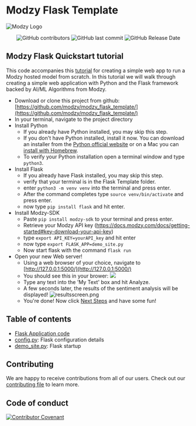 # Modzy Flask Template

![Modzy Logo](https://www.modzy.com/wp-content/uploads/2020/06/MODZY-RGB-POS.png)

<div align="center">

![GitHub contributors](https://img.shields.io/github/contributors/modzy/modzy_flask_template)
![GitHub last commit](https://img.shields.io/github/last-commit/modzy/modzy_flask_template)
![GitHub Release Date](https://img.shields.io/github/issues-raw/modzy/modzy_flask_template)

</div>


## Modzy Flask Quickstart tutorial

This code accompanies this [tutorial](https://docs.modzy.com/docs/modzy-in-a-flask-app-tutorial) for creating a simple web app to run a Modzy hosted model from scratch. In this tutorial we will walk through creating a simple web application with Python and the Flask framework backed by AI/ML Algorithms from Modzy.

- Download or clone this project from github: [https://github.com/modzy/modzy_flask_template/](https://github.com/modzy/modzy_flask_template/)
- In your terminal, navigate to the project directory
- Install Python
    - If you already have Python installed, you may skip this step.
    - If you don't have Python installed, install it now. You can download an installer from the [Python official website](http://python.org/download/) or on a Mac you can [install with Homebrew](https://docs.brew.sh/Homebrew-and-Python). 
    - To verify your Python installation open a terminal window and type `python3`.
- Install Flask 
    - If you already have Flask installed, you may skip this step.
    - verify that your terminal is in the Flask Template folder. 
    - enter `python3 -m venv venv` into the terminal and press enter. 
    - After the command completes type `source venv/bin/activate` and press enter.
    - now type `pip install flask` and hit enter. 
- Install Modzy-SDK
    - Paste `pip install modzy-sdk` to your terminal and press enter. 
    - Retrieve your Modzy API key (https://docs.modzy.com/docs/getting-started#key-download-your-api-key)
    - type `export API_KEY=yourAPI_key` and hit enter
    - now type `export FLASK_APP=demo_site.py`
    - Now start flask with the command `flask run`
- Open your new Web server!
    - Using a web browser of your choice, navigate to [http://127.0.0.1:5000/](http://127.0.0.1:5000/)
    - You should see this in your brower:
    ![](https://files.readme.io/eff62eb-Screen_Shot_2021-10-08_at_7.39.19_AM.png)
    - Type any text into the 'My Text' box and hit Analyze.
    - A few seconds later, the results of the sentiment analysis will be displayed!
    ![resultsscreen.png](https://files.readme.io/939d330-Screen_Shot_2021-10-08_at_7.39.42_AM.png)
    - You're done! Now click [Next Steps](http://127.0.0.1:5000/next) and have some fun!
    

## Table of contents

- [Flask Application code](app)
- [config.py](config.py): Flask configuration details
- [demo_site.py](demo_site.py): Flask startup 

## Contributing

We are happy to receive contributions from all of our users. Check out our [contributing file](https://github.com/modzy/modzy_flask_template/blob/master/CONTRIBUTING.md) to learn more.

## Code of conduct

[![Contributor Covenant](https://img.shields.io/badge/Contributor%20Covenant-v2.0%20adopted-ff69b4.svg)](https://github.com/modzy/modzy_flask_template/blob/master/CODE_OF_CONDUCT.md)
